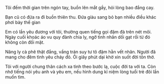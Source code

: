 Tôi đếm thời gian trên ngón tay, buồn lên mắt gầy, hỏi lòng bao đắng cay.

Bạn cũ có đứa ra đi buồn thiên thu. Đứa giàu sang bỏ bạn nhiều điều khác phơi bày thế gian

Em có lần yêu đương với tôi, thường quen tiếng gọi đậm đà trên nét môi.
Ngày cuối khoác áo vu quy đành chia ly, ngỡ tình nhân dối gạt rồi từ đó không còn đối mặt.

Nâng ly cà phê thật đắng, vầng trán suy tư tô đậm hằn vết nhăn.
Người đã mang cho đêm tình yêu cháy đỏ. Ôi giây phút dại khờ xin suốt đời tôn thờ.

Tôi với người chung thân cách xa tình theo bước lạ, cuộc đời ta với ta. Còn nhớ tiếng nói yêu anh và yêu em, nếu hình
dung kỉ niệm lòng tuổi trẻ đôi lần muốn tìm.
